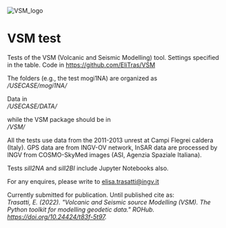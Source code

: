 ![VSM_logo](https://user-images.githubusercontent.com/66011901/162217871-91e817da-0854-4183-b294-13debbea9c85.gif)

# VSM test
Tests of the VSM (Volcanic and Seismic Modelling) tool. Settings specified in the table. Code in https://github.com/EliTras/VSM

The folders (e.g., the test mogi1NA) are organized as \
_<path>/USECASE/mogi1NA/_
  
Data in \
_<path>/USECASE/DATA/_

while the VSM package should be in \
_<path>/VSM/_

All the tests use data from the 2011-2013 unrest at Campi Flegrei caldera (Italy). GPS data are from INGV-OV network, InSAR data are processed by INGV from COSMO-SkyMed images (ASI, Agenzia Spaziale Italiana).

  Tests _sill2NA_ and _sill2BI_ include Jupyter Notebooks also.

  For any enquires, please write to elisa.trasatti@ingv.it

Currently submitted for publication. Until published cite as: \
_Trasatti, E. (2022). "Volcanic and Seismic source Modelling (VSM). The Python toolkit for modelling geodetic data." ROHub. https://doi.org/10.24424/t83f-5t97._

